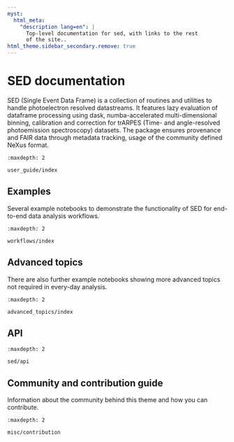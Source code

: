 ```yaml
---
myst:
  html_meta:
    "description lang=en": |
      Top-level documentation for sed, with links to the rest
      of the site..
html_theme.sidebar_secondary.remove: true
---
```


# SED documentation

SED (Single Event Data Frame) is a collection of routines and utilities to handle photoelectron resolved datastreams.
It features lazy evaluation of dataframe processing using dask, numba-accelerated multi-dimensional binning, calibration and correction for trARPES (Time- and angle-resolved photoemission spectroscopy) datasets.
The package ensures provenance and FAIR data through metadata tracking, usage of the community defined NeXus format.

```{toctree}
:maxdepth: 2

user_guide/index

```

## Examples

Several example notebooks to demonstrate the functionality of SED for end-to-end data analysis workflows.

```{toctree}
:maxdepth: 2

workflows/index
```

## Advanced topics

There are also further example notebooks showing more advanced topics not required in every-day analysis.

```{toctree}
:maxdepth: 2

advanced_topics/index
```

## API

```{toctree}
:maxdepth: 2

sed/api
```


## Community and contribution guide

Information about the community behind this theme and how you can contribute.

```{toctree}
:maxdepth: 2

misc/contribution
```
